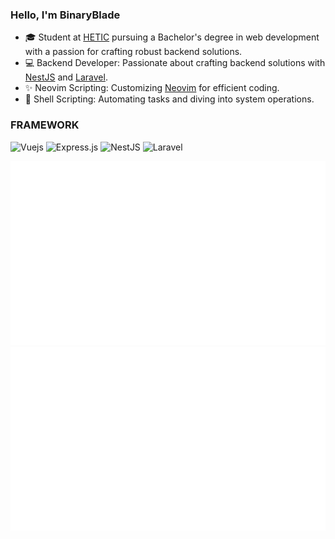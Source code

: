 ### Hello, I'm BinaryBlade
  - 🎓 Student at [HETIC](https://www.hetic.net/) pursuing a Bachelor's degree in web development with a passion for crafting robust backend solutions.
  - 💻 Backend Developer: Passionate about crafting backend solutions with [NestJS](https://nestjs.com/) and [Laravel](https://laravel.com).
  - ✨ Neovim Scripting: Customizing [Neovim](https://neovim.io/) for efficient coding.
  - 🐚 Shell Scripting: Automating tasks and diving into system operations.

### FRAMEWORK
![Vuejs](https://img.shields.io/badge/Vue.js-35495E?style=for-the-badge&logo=vuedotjs&logoColor=4FC08D)
![Express.js](https://img.shields.io/badge/express.js-%23404d59.svg?style=for-the-badge&logo=express&logoColor=%2361DAFB)
![NestJS](https://img.shields.io/badge/nestjs-%23E0234E.svg?style=for-the-badge&logo=nestjs&logoColor=white)
![Laravel](https://img.shields.io/badge/laravel-%23FF2D20.svg?style=for-the-badge&logo=laravel&logoColor=white)

![](https://raw.githubusercontent.com/Binary-Blade/github-stats/master/generated/overview.svg#gh-dark-mode-only) ![](https://raw.githubusercontent.com/Binary-Blade/github-stats/master/generated/languages.svg#gh-dark-mode-only)
